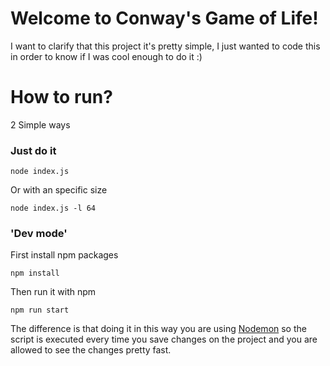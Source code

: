 # Welcome to Conway's Game of Life!

I want to clarify that this project it's pretty simple, I just wanted to code this in order to know if I was cool enough to do it :) 


# How to run?

2 Simple ways

### Just do it
```
node index.js
```
Or with an specific size
```
node index.js -l 64
```

### 'Dev mode'
First install npm packages
```
npm install
```
Then run it with npm
```
npm run start
```
The difference is that doing it in this way you are using [Nodemon](https://www.npmjs.com/package/nodemon) so the script is executed every time you save changes on the project and you are allowed to see the changes pretty fast.
